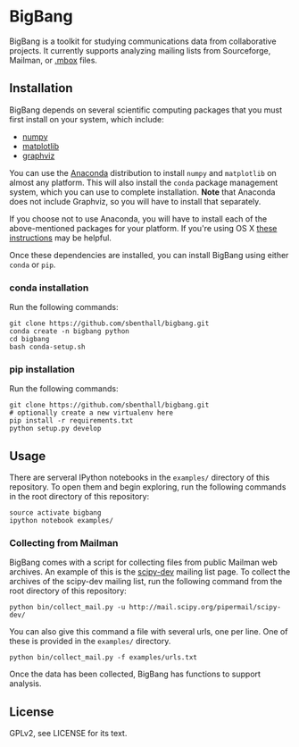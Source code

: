 # BigBang

BigBang is a toolkit for studying communications data from collaborative
projects. It currently supports analyzing mailing lists from Sourceforge,
Mailman, or [.mbox][mbox] files.

[mbox]: http://tools.ietf.org/html/rfc4155

## Installation

BigBang depends on several scientific computing packages that you must first install on your system, which include:

* [numpy](http://docs.scipy.org/doc/numpy/user/install.html)
* [matplotlib](http://matplotlib.org/users/installing.html)
* [graphviz](http://www.graphviz.org/)


You can use the [Anaconda](http://tools.ietf.org/html/rfc4155) distribution to
install `numpy` and `matplotlib` on almost any platform. This will also install
the `conda` package management system, which you can use to complete
installation. **Note** that Anaconda does not include Graphviz, so you will
have to install that separately.

If you choose not to use Anaconda, you will have to install each of the
above-mentioned packages for your platform. If you're using OS X [these instructions][osx] may be helpful.

[osx]: http://www.lowindata.com/2013/installing-scientific-python-on-mac-os-x/

Once these dependencies are installed, you can install BigBang
using either `conda` or `pip`.

### conda installation

Run the following commands:

    git clone https://github.com/sbenthall/bigbang.git
    conda create -n bigbang python
    cd bigbang
    bash conda-setup.sh

### pip installation

Run the following commands:

    git clone https://github.com/sbenthall/bigbang.git
    # optionally create a new virtualenv here
    pip install -r requirements.txt
    python setup.py develop

## Usage

There are serveral IPython notebooks in the `examples/` directory of this
repository. To open them and begin exploring, run the following commands in the
root directory of this repository:

    source activate bigbang
    ipython notebook examples/

### Collecting from Mailman

BigBang comes with a script for collecting files from public Mailman web
archives. An example of this is the
[scipy-dev](http://mail.scipy.org/pipermail/scipy-dev/) mailing list page. To
collect the archives of the scipy-dev mailing list, run the following command
from the root directory of this repository:

    python bin/collect_mail.py -u http://mail.scipy.org/pipermail/scipy-dev/

You can also give this command a file with several urls, one per line. One of these is provided in the `examples/` directory.

    python bin/collect_mail.py -f examples/urls.txt

Once the data has been collected, BigBang has functions to support analysis.

## License

GPLv2, see LICENSE for its text.
